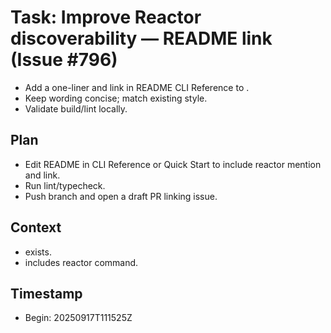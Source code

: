# Task: Improve Reactor discoverability — README link (Issue #796)

- Add a one-liner and link in README CLI Reference to .
- Keep wording concise; match existing style.
- Validate build/lint locally.

## Plan

- Edit README in CLI Reference or Quick Start to include reactor mention and link.
- Run lint/typecheck.
- Push branch and open a draft PR linking issue.

## Context

- exists.
- includes reactor command.

## Timestamp

- Begin: 20250917T111525Z
